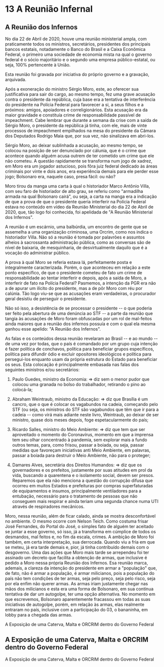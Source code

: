 # 13 A Reunião Infernal

## A Reunião dos Infernos

No dia 22 de Abril de 2020, houve uma reunião ministerial ampla, com praticamente todos os ministros, secretários, presidentes dos principais bancos estatais, notadamente o Banco do Brasil e a Caixa Econômica Federal, o primeiro uma sociedade de economia mista na qual o governo federal é o sócio majoritário e o segundo uma empresa público-estatal, ou seja, 100% pertencente à União.

Esta reunião foi gravada por iniciativa do próprio governo e a gravação, arquivada.

Após a exoneração do ministro Sérgio Moro, este, ao oferecer sua justificativa para sair do cargo, ao mesmo tempo, fez uma grave acusação contra o presidente da república, cuja base era a tentativa de interferência do presidente na Polícia Federal para favorecer a si, a seus filhos e a próximos: amigos, apoiadores e correligionários. Esta acusação era da maior gravidade e constituía crime de responsabilidade passível de impeachment. Cabe lembrar que durante a semana da crise com a saída de Sérgio Moro, o presidente da república já tinha, com ele, mais de vinte processos de impeachment empilhados na mesa do presidente da Câmara dos Deputados Rodrigo Maia que, por sua vez, não sinalizava em abri-los.

Sérgio Moro, ao deixar sublinhada a acusação, ao mesmo tempo, se colocou na posição de ser denunciado por cálunia, que é o crime que acontece quando alguém acusa outrem de ter cometido um crime que ele não cometeu. A questão rapidamente se transforma num jogo de xadrez, em Moro era um jogador astucioso, pois fôra juiz federal dedicado às áreas criminais por vinte e dois anos, era experiência demais para ele perder esse jogo; Bolsonaro era, naquele caso, presa fácil: ou não?

Moro tirou da manga uma carta à qual o historiador Marco Antônio Villa, com seu faro de historiador de alto grau, se referiu como "armadilha armada na qual Bolsonaro cairá", ou seja, a carta na manga era a indicação de que a prova de que o presidente queria interferir na Polícia Federal estava no conteúdo em vídeo da Reunião Ministerial do dia 22 de Abril de 2020, que, tão logo foi conhecida, foi apelidada de "A Reunião Ministerial dos Infernos".

A reunião é um escárnio, uma balbúrdia, um encontro de gente que se assemelha a uma organização criminosa, uma Orcrim, como nos indica o historiador Villa. Não só a reunião é tomada por palavrões e assuntos alheios à sacrossanta administração pública, como as conversas são de nível de baixaria, de mesquinharia, de desvirtualmente daquilo que é a vocação do administrar público.

A prova à qual Moro se referia estava lá, perfeitamente posta e integralmente caracterizada. Porém, o que aconteceu em relação a este ponto específico, de que o presidente cometeu de fato um crime de responsabilidade ao tentar interferir e depois, após a saída de Moro, a interferir de fato na Polícia Federal? Pasmemos, a intenção da PGR era não a de apurar um ilícito do presidente, mas a de pôr Moro com réu por calúnia. Tão logo viu-se que as acusações eram verdadeiras, o procurador geral desistiu de perseguir o presidente.

Não só isso, a desistência de se processar o presidente -- o que poderia ser feito pela abertura de uma denúncia ao STF -- a parte da reunião que tangia às acusações de Moro foram obfuscadas por um rol de mal-feitos ainda maiores que a reunião dos infernos possuía e com o qual ela mesma ganhou esse apelido: "A Reunião dos Infernos".

As falas e os conteúdos dessa reunião revelaram ao Brasil -- e ao mundo -- de uma vez por todas, que o país é comandado por um grupo cuja intenção é fazer política de conchavos, política para beneficiar grupos específicos, política para difundir ódio e excluir opositores ideológicos e política para persegui-los enquanto usam da própria estrutura do Estado para beneficiar os seus. Esta colocação é principalmente embasada nas falas dos seguintes ministros e/ou secretários:

1) Paulo Guedes, ministro da Economia:
	=> diz sem o menor pudor que colocou uma granada no bolso do trabalhador, retirando o pino ao colocá-la;

2) Abraham Weintraub, ministro da Educação:
   => diz que Brasília é um cancro, que o que é colocar os vagabundos na cadeia, começando pelo STF (ou seja, os ministros do STF são vagabundos que têm que ir para a cadeia -- como virá mais adiante neste livro, Weintraub, ao deixar de ser ministro, quase dois meses depois, foge espetacularmente do país;

3) Ricardo Salles, ministro do Meio Ambiente:
   => diz que tem que ser aproveitado o momento do Coronavírus, momento em que a imprensa tem seu olhar concentrado à pandemia, sem explorar mais a fundo outros temas, para, como frisou, passar a boiada, ou seja, passar medidas que favoreçam iniciativas anti Meio Ambiente, em palavras, passar a boiada para destruir o Meio Ambiente, não para o proteger;
   
4) Damares Alves, secretária dos Direitos Humandos:
   => diz que os governadores e os prefeitos, justamente por suas atitudes em prol da vida, buscando a quarentena e o isolamento social, devem ser presos. Reparemos que ela não menciona a questão do corrupção difusa que ocorreu em muitos Estados e prefeituras por compras superfaturadas de equipamentos e insumos, principalmente ventiladores para a entubação, necessário para o tratamento de pessoas que não conseguem mais respirar e ainda teriam uma segunda chance numa UTI através de respiradores mecânicos.

Moro, nessa reunião, além de ficar calado, ainda se mostra desconfortável no ambiente. O mesmo ocorre com Nelson Teich. Como costuma frisar José Fernandes, do Portal do José, o simples fato de alguém ter aceitado se juntar a esse governo, só isso, já a transforma em cúmplice de todos os desmandos, mal feitos e, no fim da escala, crimes. A ambição de Moro foi também, em certa interpretação, sua derrocada. Quando viu a fria em que se meteu, já era tarde demais e, pior, já tinha contribuído demais com o desgoverno. Uma das ações que Moro mais tarde se arrependeu foi ter assinado um decreto que facilita a obtenção de armas, que inclusive é pedido a Moro nessa própria Reunião dos Infernos. Esa reunião marca, ademais, a clareza da intenção do presidente em armar a "população" que, de fato, não é armar a população, é armar milicianos, pois a população do país não tem condições de ter armas, seja pelo preço, seja pelo risco, seja por ela enfim não querer armas.  As armas iriam justamente chegar nas mãos dos milicianos e esta era uma forma de Bolsonaro, em sua contínua tentativa de dar um autogolpe, ter uma opção alternativa. No momento em que escrevemos, Bolsonaro aparentemente fracassou em todas as suas iniciativas de autogolpe, porém, em relação às armas, elas realmente entraram no país, inclusive com a participação do 03, o bananinha, em lobby para a chegada das armas.

A Exposição de uma Caterva, Malta e ORCRIM dentro do Governo Federal

## A Exposição de uma Caterva, Malta e ORCRIM dentro do Governo Federal

A Exposição de uma Caterva, Malta e ORCRIM dentro do Governo Federal
